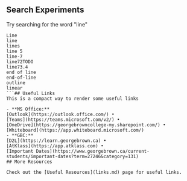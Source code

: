 ## Search Experiments
Try searching for the word "line"

```
Line
line
lines
line 5
line-7
line72TODO
line73.4
end of line
end-of-line
outline
linear
```## Useful Links
This is a compact way to render some useful links

- **MS Office:** 
[Outlook](https://outlook.office.com/) • 
[Teams](https://teams.microsoft.com/v2/) •
[OneDrive](https://georgebrowncollege-my.sharepoint.com/) •
[Whiteboard](https://app.whiteboard.microsoft.com/)  
- **GBC:** 
[D2L](https://learn.georgebrown.ca) • 
[AtKlass](https://app.atklass.com) • 
[Important Dates](https://www.georgebrown.ca/current-students/important-dates?term=27246&category=131)
## More Resources

Check out the [Useful Resources](links.md) page for useful links.